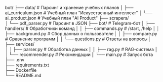 bot/
├── data/                   # Парсинг и хранение учебных планов
│   ├── ai_curriculum.json  # Учебный план "Искусственный интеллект"
│   └── ai_product.json     # Учебный план "AI Product"
├── scrapers/               
│   └── pdf_parser.py       # Парсинг в JSON
├── bot/                    # Telegram-бот
│   ├── handlers/           # Обработчики команд
│   │   ├── commands.py     # /start, /help
│   │   ├── background.py   # Сбор данных о пользователе
│   │   ├── compare.py      # Сравнение программ
│   │   └── questions.py    # Ответы на вопросы
│   ├── services/           
│   │   ├── parser.py       # Обработка данных
│   │   ├── rag.py          # RAG-система
│   │   └── recommender.py  # Рекомендации
│   └── main.py             # Запуск бота
├── .env                    
├── requirements.txt        
├── Dockerfile              
└── README.md              

